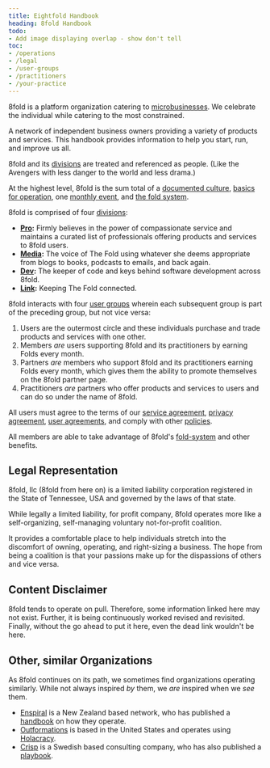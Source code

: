 ```yaml
---
title: Eightfold Handbook
heading: 8fold Handbook
todo:
- Add image displaying overlap - show don't tell
toc:
- /operations
- /legal
- /user-groups
- /practitioners
- /your-practice
---
```


8fold is a platform organization catering to [microbusinesses](https://www.sba.gov/sites/default/files/Microbusinesses_in_the_Economy.pdf). We celebrate the individual while catering to the most constrained.

A network of independent business owners providing a variety of products and services. This handbook provides information to help you start, run, and improve us all.

8fold and its [divisions](/operations/divisions) are treated and referenced as people. (Like the Avengers with less danger to the world and less drama.)

At the highest level, 8fold is the sum total of a [documented culture](/operations/culture), [basics for operation](/operations), one [monthly event](/operations/monthly), and [the fold system](/operations/fold-system).

8fold is comprised of four [divisions](/operations/divisions):

* **[Pro](https://8fold.pro):** Firmly believes in the power of compassionate service and maintains a curated list of professionals offering products and services to 8fold users.
* **[Media](https://8fold.media):** The voice of The Fold using whatever she deems appropriate from blogs to books, podcasts to emails, and back again.
* **[Dev](https://8fold.dev):** The keeper of code and keys behind software development across 8fold.
* **[Link](https://8fold.link):** Keeping The Fold connected.

8fold interacts with four [user groups](/user-groups) wherein each subsequent group is part of the preceding group, but not vice versa:

1. Users are the outermost circle and these individuals purchase and trade products and services with one other.
2. Members _are_ users supporting 8fold and its practitioners by earning Folds every month.
3. Partners _are_ members who support 8fold and its practitioners earning Folds every month, which gives them the ability to promote themselves on the 8fold partner page.
4. Practitioners _are_ partners who offer products and services to users and can do so under the name of 8fold.

All users must agree to the terms of our [service agreement](/legal/service-agreement), [privacy agreement](/legal/privacy-agreement), [user agreements](/legal/user-agreements), and comply with other [policies](/legal/policies).

All members are able to take advantage of 8fold's [fold-system](/fold-system) and other benefits.

## Legal Representation

8fold, llc \(8fold from here on\) is a limited liability corporation registered in the State of Tennessee, USA and governed by the laws of that state.

While legally a limited liability, for profit company, 8fold operates more like a self-organizing, self-managing voluntary not-for-profit coalition.

It provides a comfortable place to help individuals stretch into the discomfort of owning, operating, and right-sizing a business. The hope from being a coalition is that your passions make up for the dispassions of others and vice versa.

## Content Disclaimer

8fold tends to operate on pull. Therefore, some information linked here may not exist. Further, it is being continuously worked revised and revisited. Finally, without the go ahead to put it here, even the dead link wouldn't be here.

## Other, similar Organizations

As 8fold continues on its path, we sometimes find organizations operating similarly. While not always inspired _by_ them, we _are_ inspired when we _see_ them.

* [Enspiral](https://enspiral.com) is a New Zealand based network, who has published a [handbook](https://handbook.enspiral.com) on how they operate.
* [Outformations](http://outformations.com) is based in the United States and operates using [Holacracy](https://www.holacracy.org).
* [Crisp](https://www.crisp.se) is a Swedish based consulting company, who has also published a [playbook](https://dna.crisp.se/docs/index.html).

